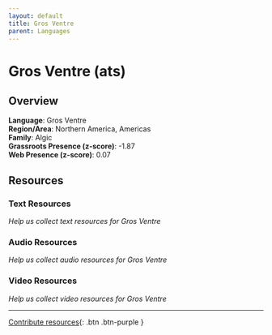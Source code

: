 ```yaml
---
layout: default
title: Gros Ventre
parent: Languages
---
```


# Gros Ventre (ats)

## Overview

**Language**: Gros Ventre  
**Region/Area**: Northern America, Americas  
**Family**: Algic  
**Grassroots Presence (z-score)**: -1.87  
**Web Presence (z-score)**: 0.07  

## Resources

### Text Resources
*Help us collect text resources for Gros Ventre*

### Audio Resources
*Help us collect audio resources for Gros Ventre*

### Video Resources
*Help us collect video resources for Gros Ventre*

---

[Contribute resources](https://forms.office.com/e/1SfLJx3u1r){: .btn .btn-purple }
